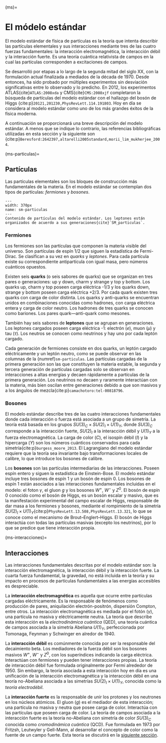 (ms)=
# El módelo estándar

El modelo estándar de física de partículas es la teoría que intenta describir las partículas elementales y sus interacciones mediante tres de las cuatro fuerzas fundamentales: la interacción electromagnética, la interacción débil y la interacción fuerte. Es una teoría cuántica relativista de campos en la cual las partículas corresponden a excitaciones de campos.

Se desarrolló por etapas a lo largo de la segunda mitad del siglo XX, con la formulación actual finalizada a mediados de la década de 1970. Desde entonces, ha sido probado por múltiples experimentos sin desviación significativas entre lo observado y lo predicho. En 2012, los experimentos ATLAS{cite}`ATLAS:2008xda` y CMS{cite}`CMS:2008xjf` completaron la búsqueda de partículas del modelo estándar con el hallazgo del bosón de Higgs {cite:p}`20121,201230,PhysRevLett.114.191803`. Hoy en día se considera al modelo estándar como uno de los más grandes éxitos de la física moderna.

A continuación se proporcionará una breve descripción del modelo estándar. A menos que se indique lo contrario, las referencias bibliográficas utilizadas en esta sección y la siguiente son {cite:p}`Beresford:2642397,altarelli2005standard,morii_lim_mukherjee_2004`. 

(ms-particulas)=
## Partículas 
Las partículas elementales son los bloques de construcción más fundamentales de la materia. En el modelo estándar se contemplan dos tipos de partículas: *fermiones* y *bosones*. 

```{figure} ./../../figuras/sm-particulas.png
---
width: 370px
name: sm-particulas
---
Contenido de partículas del modelo estándar. Los leptones están organizados de acuerdo a sus generaciones{cite}`SM_particulas`.
```
### Fermiones 
Los fermiones son las partículas que componen la materia visible del universo. Son partículas de espín 1/2 que siguen la estadística de Fermi-Dirac. Se clasifican a su vez en *quarks* y *leptones*. Para cada partícula existe su correspondiente antipartícula con igual masa, pero números cuánticos opuestos.

Existen seis **quarks** (o seis sabores de quarks) que se organizan en tres pares o generaciones: up y down, charm y strange y top y bottom. Los quarks up, charm y top poseen carga eléctrica -1/3 y los quarks down, strange y bottom poseen carga eléctrica +2/3. Por cada quark existen tres quarks con carga de color distinta. Los quarks y anti-quarks se encuentran unidos en combinaciones conocidas como hadrones, con carga eléctrica entera y carga de color neutro. Los hadrones de tres quarks se conocen como bariones. Los pares quark—anti-quark como mesones. 

También hay seis sabores de **leptones** que se agrupan en generaciones. Los leptones cargados poseen carga eléctrica -1: electrón ($e$), muon ($\mu$) y tau ($\tau$). Los neutros se conocen como neutrinos y hay uno por cada leptón cargado.

Cada generación de fermiones consiste en dos quarks, un leptón cargado eléctricamente y un leptón neutro, como se puede observar en las columnas de la {numref}`sm-particulas`. Las partículas cargadas de la primera generación son las que constituyen la materia estable, la segunda y tercera generación de partículas cargadas solo se observan en interacciones a altas energías y decaen rápidamente a partículas de la primera generación. Los neutrinos no decaen y raramente interactúan con la materia, más bien oscilan entre generaciones debido a que son masivos y a los ángulos de mezcla{cite:p}`camachotoro:tel-00818796`.
### Bosones
El modelo estándar describe tres de las cuatro interacciones fundamentales donde cada interacción o fuerza está asociada a un grupo de simetría. La teoría está basada en los grupos $SU(3)_C\times SU(2)_I\times U(1)_Y$, donde $SU(3)_C$ corresponde a la interacción fuerte, $SU(2)_I$ a la interacción débil y $U(1)_Y$ a la fuerza electromagnética. La carga de color ($C$), el isospín débil ($I$) y la hipercarga ($Y$) son los números cuánticos conservados para cada simetría{cite:p}`burgess_moore_2013`. El Lagrangiano del modelo estándar requiere que la teoría sea invariante bajo transformaciones locales de calibre, lo que introduce los bosones de calibre.

Los **bosones** son las partículas intermediarias de las interacciones. Poseen espín entero y siguen la estadística de Einstein-Bose. El modelo estándar incluye tres bosones de espín 1 y un bosón de espín 0. Los bosones de espín 1 están asociados a las interacciones fundamentales incluidas en el modelo: el foton $\gamma$, el gluon $g$ y los bosones $W^+$, $W^-$ y $Z^0$. El bosón de espín 0 conocido como el bosón de Higgs, es un bosón escalar y masivo, que es la manifestación experimental del campo escalar de Higgs, responsable de dar masa a los fermiones y bosones, mediante el rompimiento de la simetría $SU(2)_I\times U(1)_Y${cite:p}`PhysRevLett.13.508,PhysRevLett.13.321`, lo que se conoce como el mecanismo de Brout–Englert–Higgs. El bosón de Higgs interactúa con todas las partículas masivas (excepto los neutrinos), por lo que se predice que tiene interacción propia. 

(ms-interacciones)=
## Interacciones
Las interacciones fundamentales descritas por el modelo estándar son: la interacción electromagnética, la interacción débil y la interacción fuerte. La cuarta fuerza fundamental, la gravedad, no está incluida en la teoría y su impacto en procesos de partículas fundamentales a las energías accesibles es despreciable.

La **interacción electromagnética** es aquella que ocurre entre partículas cargadas eléctricamente. Es la responsable de fenómenos como producción de pares, aniquilación electrón-positrón, dispersión Compton, entre otros. La interacción electromagnética es mediada por el fotón ($\gamma$), una partícula no masiva y eléctricamente neutra. La teoría que describe esta interacción es la *electrodinámica cuántica* (QED), una teoría cuántica de campos asociada a la simetría Abeliana $U(1)_Y$, perfeccionada por Tomonaga, Feynman y Schwinger en alredor de 1940.

La **interacción débil** es comúnmente conocida por ser la responsable del decaimiento beta. Los mediadores de la fuerza débil son los bosones masivos $W^+$, $W^-$ y $Z^0$, con los superíndices indicando la carga eléctrica. Interactúan con fermiones y pueden tener interacciones propias. La teoría de interacción débil fue formulada originalmente por Fermi alrededor de 1950. Sin embargo, la teoría asociada a esta interacción hoy en día es una unificación de la interacción electromagnética y la interacción débil en una teoría no-Abeliana asociada a las simetrías $SU(2)_I\times U(1)_Y$, conocida como la *teoría electrodébil*.

La **interacción fuerte** es la responsable de unir los protones y los neutrones en los núcleos atómicos. El gluon ($g$) es el mediador de esta interacción; una partícula no masiva y neutra que posee carga de color. Interactúa con las partículas que poseen carga de color. La teoría de campos asociada a la interacción fuerte es la teoría no-Abeliana con simetría de color $SU(3)_C$ conocida como *cromodinámica cuántica* (QCD). Fue formulada en 1973 por Fritzsh, Leutwyler y Gell-Mann, al desarrollar el concepto de color como la fuente de un campo fuerte. Esta teoría se discutirá en la [siguiente sección](qcd).